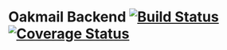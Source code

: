 # Oakmail Backend [![Build Status](https://travis-ci.org/oakmail/backend.svg?branch=master)](https://travis-ci.org/oakmail/backend) [![Coverage Status](https://coveralls.io/repos/github/oakmail/backend/badge.svg?branch=master)](https://coveralls.io/github/oakmail/backend?branch=master)